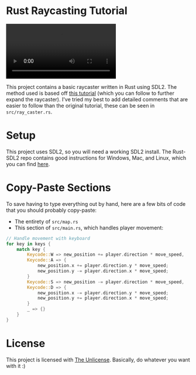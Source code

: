 # Rust Raycasting Tutorial

![Video demonstration](https://raw.githubusercontent.com/HackSocNotts/rust-raycasting/main/hacksoc-raycasting.mp4)

This project contains a basic raycaster written in Rust using SDL2. The method used is based off [this tutorial](https://lodev.org/cgtutor/raycasting.html) (which you can follow to further expand the raycaster). I've tried my best to add detailed comments that are easier to follow than the original tutorial, these can be seen in `src/ray_caster.rs`.

# Setup

This project uses SDL2, so you will need a working SDL2 install. The Rust-SDL2 repo contains good instructions for Windows, Mac, and Linux, which you can find [here](https://github.com/Rust-SDL2/rust-sdl2#sdl20-development-libraries).

# Copy-Paste Sections

To save having to type everything out by hand, here are a few bits of code that you should probably copy-paste:

* The entirety of `src/map.rs`
* This section of `src/main.rs`, which handles player movement:

```rust
// Handle movement with keyboard
for key in keys {
    match key {
        Keycode::W => new_position += player.direction * move_speed,
        Keycode::A => {
            new_position.x += player.direction.y * move_speed;
            new_position.y -= player.direction.x * move_speed;
        }
        Keycode::S => new_position -= player.direction * move_speed,
        Keycode::D => {
            new_position.x -= player.direction.y * move_speed;
            new_position.y += player.direction.x * move_speed;
        }
        _ => {}
    }
}
```

# License

This project is licensed with [The Unlicense](https://unlicense.org/). Basically, do whatever you want with it :)
